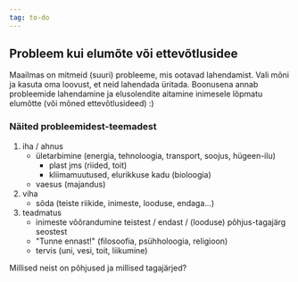 ```yaml
---
tag: to-do
---
```


## Probleem kui elumõte või ettevõtlusidee

Maailmas on mitmeid (suuri) probleeme, mis ootavad lahendamist. Vali mõni ja kasuta oma loovust, et neid lahendada üritada. Boonusena annab probleemide lahendamine ja elusolendite aitamine inimesele lõpmatu elumõtte (või mõned ettevõtlusideed) :)

### Näited probleemidest-teemadest
1. iha / ahnus
	- ületarbimine (energia, tehnoloogia, transport, soojus, hügeen-ilu)
		- plast jms (riided, toit)
		- kliimamuutused, elurikkuse kadu (bioloogia)
	- vaesus (majandus)
2. viha
	- sõda (teiste riikide, inimeste, looduse, endaga...)
3. teadmatus
	- inimeste võõrandumine teistest / endast / (looduse) põhjus-tagajärg seostest
	- "Tunne ennast!" (filosoofia, psühholoogia, religioon)
	- tervis (uni, vesi, toit, liikumine)

Millised neist on põhjused ja millised tagajärjed?
